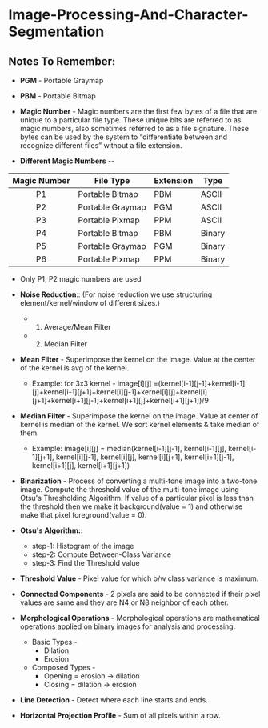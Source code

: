 # Image-Processing-And-Character-Segmentation

## Notes To Remember:
* **PGM** - Portable Graymap

* **PBM** - Portable Bitmap

* **Magic Number** - Magic numbers are the first few bytes of a file that are unique to a particular file type. These unique bits are referred to as magic numbers,  also sometimes referred to as a  file signature.
These bytes can be used by the system to “differentiate between and recognize different files” without a file extension.

* **Different Magic Numbers** --

| Magic Number   | File Type        | Extension | Type   |
|:--------------:|------------------|-----------|--------|
|    P1          | Portable Bitmap  | PBM       | ASCII  |
|    P2          | Portable Graymap | PGM       | ASCII  |
|    P3          | Portable Pixmap  | PPM       | ASCII  |
|    P4          | Portable Bitmap  | PBM       | Binary |
|    P5          | Portable Graymap | PGM       | Binary |
|    P6          | Portable Pixmap  | PPM       | Binary |

* Only P1, P2 magic numbers are used

* **Noise Reduction**::	(For noise reduction we use structuring element/kernel/window of different sizes.)
	- 1. Average/Mean Filter
	- 2. Median Filter
		
* **Mean Filter**	-	Superimpose the kernel on the image. Value at the center of the kernel is avg of the kernel.
	- Example: for 3x3 kernel - image[i][j] =(kernel[i-1][j-1]+kernel[i-1][j]+kernel[i-1][j+1]+kernel[i][j-1]+kernel[i][j]+kernel[i][j+1]+kernel[i+1][j-1]+kernel[i+1][j]+kernel[i+1][j+1])/9
				
* **Median Filter**	-	Superimpose the kernel on the image. Value at center of kernel is median of the kernel. We sort kernel elements & take median of them.
	- Example: image[i][j] = median(kernel[i-1][j-1], kernel[i-1][j], kernel[i-1][j+1], kernel[i][j-1], kernel[i][j], kernel[i][j+1], kernel[i+1][j-1], kernel[i+1][j], kernel[i+1][j+1])
				
				
* **Binarization** - Process of converting a multi-tone image into a two-tone image. Compute the threshold value of the multi-tone image using Otsu's Thresholding Algorithm. If value of a particular pixel is less than the threshold then we make it background(value = 1) and otherwise make that pixel foreground(value = 0).

* **Otsu's Algorithm::**
	- step-1: Histogram of the image
	- step-2: Compute Between-Class Variance
	- step-3: Find the Threshold value

* **Threshold Value**  -	Pixel value for which b/w class variance is maximum.

* **Connected Components** - 2 pixels are said to be connected if their pixel values are same and they are N4 or N8 neighbor of each other.

* **Morphological Operations** - Morphological operations are mathematical operations applied on binary images for analysis and processing. 
	- Basic Types - 
		- Dilation
		- Erosion
	- Composed Types - 
		- Opening = erosion -> dilation
		- Closing = dilation -> erosion

* **Line Detection** - Detect where each line starts and ends.

* **Horizontal Projection Profile** - Sum of all pixels within a row.
